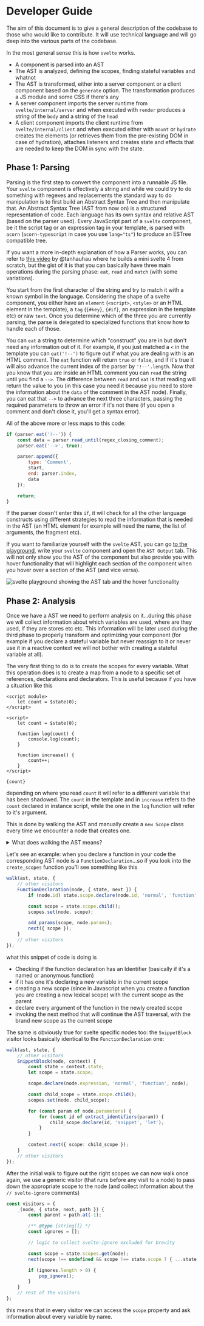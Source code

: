 # Developer Guide

The aim of this document is to give a general description of the codebase to those who would like to contribute. It will use technical language and will go deep into the various parts of the codebase.

In the most general sense this is how `svelte` works.

- A component is parsed into an AST
- The AST is analyzed, defining the scopes, finding stateful variables and whatnot
- The AST is transformed, either into a server component or a client component based on the `generate` option. The transformation produces a JS module and some CSS if there's any
- A server component imports the server runtime from `svelte/internal/server` and when executed with `render` produces a string of the `body` and a string of the `head`
- A client component imports the client runtime from `svelte/internal/client` and when executed either with `mount` or `hydrate` creates the elements (or retrieves them from the pre-existing DOM in case of hydration), attaches listeners and creates state and effects that are needed to keep the DOM in sync with the state.

## Phase 1: Parsing

Parsing is the first step to convert the component into a runnable JS file. Your `svelte` component is effectively a string and while we could try to do something with regexes and replacements the standard way to do manipulation is to first build an Abstract Syntax Tree and then manipulate that. An Abstract Syntax Tree (AST from now on) is a structured representation of code. Each language has its own syntax and relative AST (based on the parser used). Every JavaScript part of a `svelte` component, be it the script tag or an expression tag in your template, is parsed with `acorn` (`acorn-typescript` in case you use `lang="ts"`) to produce an ESTree compatible tree.

If you want a more in-depth explanation of how a Parser works, you can refer to [this video](https://www.youtube.com/watch?v=mwvyKGw2CzU) by @tanhauhau where he builds a mini svelte 4 from scratch, but the gist of it is that you can basically have three main operations during the parsing phase: `eat`, `read` and `match` (with some variations).

You start from the first character of the string and try to match it with a known symbol in the language. Considering the shape of a svelte component, you either have an `element` (`<script>`, `<style>` or an HTML element in the template), a `tag` (`{#key}`, `{#if}`, an expression in the template etc) or raw `text`. Once you determine which of the three you are currently parsing, the parse is delegated to specialized functions that know how to handle each of those.

You can `eat` a string to determine which "construct" you are in but don't need any information out of it. For example, if you just matched a `<` in the template you can `eat('!--')` to figure out if what you are dealing with is an HTML comment. The `eat` function will return `true` or `false`, and if it's true it will also advance the current index of the parser by `'!--'.length`. Now that you know that you are inside an HTML comment you can `read` the string until you find a `-->`. The difference between `read` and `eat` is that reading will return the value to you (in this case you need it because you need to store the information about the `data` of the comment in the AST node). Finally, you can eat that `-->` to advance the next three characters, passing the required parameters to throw an error if it's not there (if you open a comment and don't close it, you'll get a syntax error).

All of the above more or less maps to this code:

```js
if (parser.eat('!--')) {
	const data = parser.read_until(regex_closing_comment);
	parser.eat('-->', true);

	parser.append({
		type: 'Comment',
		start,
		end: parser.index,
		data
	});

	return;
}
```

If the parser doesn't enter this `if`, it will check for all the other language constructs using different strategies to read the information that is needed in the AST (an HTML element for example will need the name, the list of arguments, the fragment etc).

If you want to familiarize yourself with the `svelte` AST, you can go [to the playground](https://svelte.dev/playground), write your `svelte` component and open the `AST Output` tab. This will not only show you the AST of the component but also provide you with hover functionality that will highlight each section of the component when you hover over a section of the AST (and vice versa).

![svelte playground showing the AST tab and the hover functionality](assets/developer-guide/ast.png)

## Phase 2: Analysis

Once we have a AST we need to perform analysis on it...during this phase we will collect information about which variables are used, where are they used, if they are stores etc etc. This information will be later used during the third phase to properly transform and optimizing your component (for example if you declare a stateful variable but never reassign to it or never use it in a reactive context we will not bother with creating a stateful variable at all).

The very first thing to do is to create the scopes for every variable. What this operation does is to create a map from a node to a specific set of references, declarations and declarators. This is useful because if you have a situation like this

```svelte
<script module>
	let count = $state(0);
</script>

<script>
	let count = $state(0);

	function log(count) {
		console.log(count);
	}

	function increase() {
		count++;
	}
</script>

{count}
```

depending on where you read `count` it will refer to a different variable that has been shadowed. The `count` in the template and in `increase` refers to the `count` declared in instance script, while the one in the `log` function will refer to it's argument.

This is done by walking the AST and manually create a `new Scope` class every time we encounter a node that creates one.

<details>
	<summary>What does walking the AST means?</summary>
	
	As we've seen the AST is basically a giant Javascript object with a `type` property to indicate the node type and a series of extra properties.

    For example a `$state(1)` node will look like this (excluding positions information)

    ```js
    {
    	type: "CallExpression",
    	callee: {
    		type: "Identifier",
    		name: "$state",
    	},
    	arguments: [{
    		type: "Literal",
    		value: 1,
    		raw: "1",
    	}]
    }
    ```

    walking allows you to invoke a function (that's called a visitor) for each of the nodes in the AST, receiving the node itself as an argument.

</details>

Let's see an example: when you declare a function in your code the corresponding AST node is a `FunctionDeclaration`...so if you look into the `create_scopes` function you'll see something like this

```ts
walk(ast, state, {
	// other visitors
	FunctionDeclaration(node, { state, next }) {
		if (node.id) state.scope.declare(node.id, 'normal', 'function', node);

		const scope = state.scope.child();
		scopes.set(node, scope);

		add_params(scope, node.params);
		next({ scope });
	}
	// other visitors
});
```

what this snippet of code is doing is

- Checking if the function declaration has an Identifier (basically if it's a named or anonymous function)
- if it has one it's declaring a new variable in the current scope
- creating a new scope (since in Javascript when you create a function you are creating a new lexical scope) with the current scope as the parent
- declare every argument of the function in the newly created scope
- invoking the next method that will continue the AST traversal, with the brand new scope as the current scope

The same is obviously true for svelte specific nodes too: the `SnippetBlock` visitor looks basically identical to the `FunctionDeclaration` one:

```ts
walk(ast, state, {
	// other visitors
	SnippetBlock(node, context) {
		const state = context.state;
		let scope = state.scope;

		scope.declare(node.expression, 'normal', 'function', node);

		const child_scope = state.scope.child();
		scopes.set(node, child_scope);

		for (const param of node.parameters) {
			for (const id of extract_identifiers(param)) {
				child_scope.declare(id, 'snippet', 'let');
			}
		}

		context.next({ scope: child_scope });
	}
	// other visitors
});
```

After the initial walk to figure out the right scopes we can now walk once again, we use a generic visitor (that runs before any visit to a node) to pass down the appropriate scope to the node (and collect information about the `// svelte-ignore` comments)

```ts
const visitors = {
	_(node, { state, next, path }) {
		const parent = path.at(-1);

		/** @type {string[]} */
		const ignores = [];

		// logic to collect svelte-ignore excluded for brevity

		const scope = state.scopes.get(node);
		next(scope !== undefined && scope !== state.scope ? { ...state, scope } : state);

		if (ignores.length > 0) {
			pop_ignore();
		}
	}
	// rest of the visitors
};
```

this means that in every visitor we can access the `scope` property and ask information about every variable by name.
